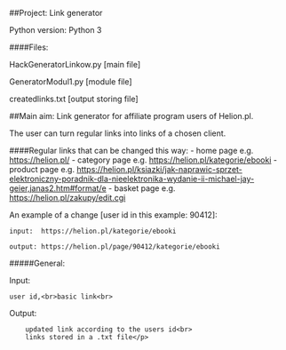 ##Project:            Link generator

Python version:     Python 3

####Files:

HackGeneratorLinkow.py  [main file]

GeneratorModul1.py      [module file]

createdlinks.txt        [output storing file]

##Main aim:
Link generator for affiliate program users of Helion.pl.

The user can turn regular links into links of a chosen client.

####Regular links that can be changed this way:
    - home page
        e.g. https://helion.pl/
    - category page
        e.g. https://helion.pl/kategorie/ebooki
    - product page
        e.g. https://helion.pl/ksiazki/jak-naprawic-sprzet-elektroniczny-poradnik-dla-nieelektronika-wydanie-ii-michael-jay-geier,janas2.htm#format/e
    - basket page
        e.g. https://helion.pl/zakupy/edit.cgi

An example of a change [user id in this example: 90412]:

    input:  https://helion.pl/kategorie/ebooki
    
    output: https://helion.pl/page/90412/kategorie/ebooki


#####General:
<p>Input:<br>

    user id,<br>basic link<br>
    
Output:<br>

        updated link according to the users id<br>
        links stored in a .txt file</p>


